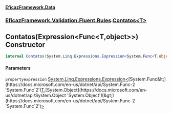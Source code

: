 #### [EficazFramework.Data](EficazFrameworkData.md 'EficazFramework Data')
### [EficazFramework.Validation.Fluent.Rules](EficazFrameworkData.md#EficazFramework.Validation.Fluent.Rules 'EficazFramework.Validation.Fluent.Rules').[Contatos&lt;T&gt;](EficazFramework.Validation.Fluent.Rules/Contatos_T_.md 'EficazFramework.Validation.Fluent.Rules.Contatos<T>')

## Contatos(Expression<Func<T,object>>) Constructor

```csharp
internal Contatos(System.Linq.Expressions.Expression<System.Func<T,object>> propertyexpression);
```
#### Parameters

<a name='EficazFramework.Validation.Fluent.Rules.Contatos_T_.Contatos(System.Linq.Expressions.Expression_System.Func_T,object__).propertyexpression'></a>

`propertyexpression` [System.Linq.Expressions.Expression&lt;](https://docs.microsoft.com/en-us/dotnet/api/System.Linq.Expressions.Expression-1 'System.Linq.Expressions.Expression`1')[System.Func&lt;](https://docs.microsoft.com/en-us/dotnet/api/System.Func-2 'System.Func`2')[T](EficazFramework.Validation.Fluent.Rules/Contatos_T_.md#EficazFramework.Validation.Fluent.Rules.Contatos_T_.T 'EficazFramework.Validation.Fluent.Rules.Contatos<T>.T')[,](https://docs.microsoft.com/en-us/dotnet/api/System.Func-2 'System.Func`2')[System.Object](https://docs.microsoft.com/en-us/dotnet/api/System.Object 'System.Object')[&gt;](https://docs.microsoft.com/en-us/dotnet/api/System.Func-2 'System.Func`2')[&gt;](https://docs.microsoft.com/en-us/dotnet/api/System.Linq.Expressions.Expression-1 'System.Linq.Expressions.Expression`1')